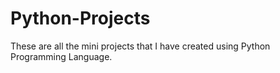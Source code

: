 # Python-Projects
These are all the mini projects that I have created using Python Programming Language.
